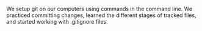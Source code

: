 We setup git on our computers using commands in the command line.  We practiced committing changes, learned the different stages of tracked files, and started working with .gitignore files.
